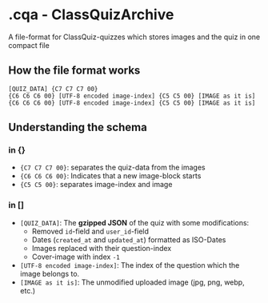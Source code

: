<!--
SPDX-FileCopyrightText: 2023 Marlon W (Mawoka)

SPDX-License-Identifier: MPL-2.0
-->

# .cqa - ClassQuizArchive

A file-format for ClassQuiz-quizzes which stores images and the quiz in one compact file

## How the file format works

```
[QUIZ_DATA] {C7 C7 C7 00}
{C6 C6 C6 00} [UTF-8 encoded image-index] {C5 C5 00} [IMAGE as it is]
{C6 C6 C6 00} [UTF-8 encoded image-index] {C5 C5 00} [IMAGE as it is]
```
## Understanding the schema

### in {}
- `{C7 C7 C7 00}`: separates the quiz-data from the images
- `{C6 C6 C6 00}`: Indicates that a new image-block starts
- `{C5 C5 00}`: separates image-index and image

### in []
- `[QUIZ_DATA]`: The **gzipped JSON** of the quiz with some modifications:
  - Removed `id`-field and `user_id`-field
  - Dates (`created_at` and `updated_at`) formatted as ISO-Dates
  - Images replaced with their question-index
  - Cover-image with index `-1`
- `[UTF-8 encoded image-index]`: The index of the question which the image belongs to.
- `[IMAGE as it is]`: The unmodified uploaded image (jpg, png, webp, etc.)
